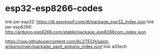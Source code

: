 # esp32-esp8266-codes
link per esp32: https://dl.espressif.com/dl/package_esp32_index.json
link per esp8266: http://arduino.esp8266.com/stable/package_esp8266com_index.json


https://raw.githubusercontent.com/AL2TECH/saiot-arduino/main/package_saiot_arduino_index.json   link al2tech
